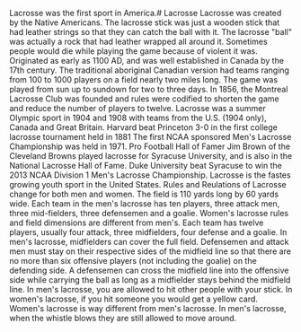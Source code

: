 Lacrosse was the first sport in America.# Lacrosse
Lacrosse was created by the Native Americans.
The lacrosse stick was just a wooden stick that had leather strings so that they can catch the ball with it.
The lacrosse "ball" was actually a rock that had leather wrapped all around it.
Sometimes people would die while playing the game because of violent it was.
Originated as early as 1100 AD, and was well established in Canada by the 17th century.
The traditional aboriginal Canadian version had teams ranging from 100 to 1000 players on a field nearly two miles long. The game was played from sun up to sundown for two to three days.
In 1856, the Montreal Lacrosse Club was founded and rules were codified to shorten the game and reduce the number of players to twelve.
Lacrosse was a summer Olympic sport in 1904 and 1908 with teams from the U.S. (1904 only), Canada and Great Britain.
Harvard beat Princeton 3-0 in the first college lacrosse tournament held in 1881
The first NCAA sponsored Men's Lacrosse Championship was held in 1971.
Pro Football Hall of Famer Jim Brown of the Cleveland Browns played lacrosse for Syracuse University, and is also in the National Lacrosse Hall of Fame.
Duke University beat Syracuse to win the 2013 NCAA Division 1 Men's Lacrosse Championship.
Lacrosse is the fastes growing youth sport in the United States.
Rules and Reulations of Lacrosse change for both men and women.
The field is 110 yards long by 60 yards wide.
Each team in the men's lacrosse has ten players, three attack men, three mid-fielders, three defensemen and a goalie.
Women's lacrosse rules and field dimensions are different from men's.
Each team has twelve players, usually four attack, three midfielders, four defense and a goalie.
In men's lacrosse, midfielders can cover the full field.
Defensemen and attack men must stay on their respective sides of the midfield line so that there are no more than six offensive players (not including the goalie) on the defending side.
A defensemen can cross the midfield line into the offensive side while carrying the ball as long as a midfielder stays behind the midfield line.
In men's lacrosse, you are allowed to hit other people with your stick.
In women's lacrosse, if you hit someone you would get a yellow card.
Women's lacrosse is way different from men's lacrosse.
In men's lacrosse, when the whistle blows they are still allowed to move around.
